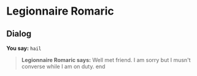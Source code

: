 # Legionnaire Romaric


## Dialog

**You say:** `hail`



>**Legionnaire Romaric says:** Well met friend. I am sorry but I musn't converse while I am on duty.
end
